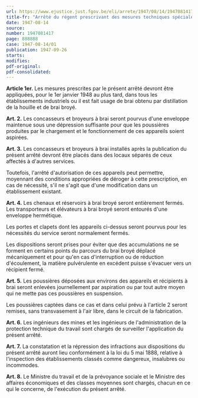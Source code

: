 ```yaml
---
url: https://www.ejustice.just.fgov.be/eli/arrete/1947/08/14/1947081417/justel
title-fr: "Arrêté du régent prescrivant des mesures techniques spéciales applicables dans les établissements ou il est fait usage de brai broyé."
date: 1947-08-14
source:
number: 1947081417
page: 888888
case: 1947-08-14/01
publication: 1947-09-26
starts:
modifies:
pdf-original:
pdf-consolidated:
---
```


**Article 1er.** Les mesures prescrites par le présent arrêté devront être appliquées, pour le 1er janvier 1948 au plus tard, dans tous les établissements industriels ou il est fait usage de brai obtenu par distillation de la houille et de brai broyé.

**Art. 2.** Les concasseurs et broyeurs à brai seront pourvus d'une enveloppe maintenue sous une dépression suffisante pour que les poussières produites par le chargement et le fonctionnement de ces appareils soient aspirées.

**Art. 3.** Les concasseurs et broyeurs à brai installés après la publication du présent arrêté devront être placés dans des locaux séparés de ceux affectés à d'autres services.

Toutefois, l'arrêté d'autorisation de ces appareils peut permettre, moyennant des conditions appropriées de déroger à cette prescription, en cas de nécessité, s'il ne s'agit que d'une modification dans un établissement existant.

**Art. 4.** Les chenaux et réservoirs à brai broyé seront entièrement fermés. Les transporteurs et élévateurs à brai broyé seront entourés d'une enveloppe hermétique.

Les portes et clapets dont les appareils ci-dessus seront pourvus pour les nécessités du service seront normalement fermés.

Les dispositions seront prises pour éviter que des accumulations ne se forment en certains points du parcours du brai broyé déplacé mécaniquement et pour qu'en cas d'interruption ou de réduction d'écoulement, la matière pulvérulente en excédent puisse s'évacuer vers un récipient fermé.

**Art. 5.** Les poussières déposées aux environs des appareils et récipients à brai seront enlevées journellement par aspiration ou par tout autre moyen qui ne mette pas ces poussières en suspension.

Les poussières captées dans ce cas et dans celui prévu à l'article 2 seront remises, sans transvasement à l'air libre, dans le circuit de la fabrication.

**Art. 6.** Les ingénieurs des mines et les ingénieurs de l'administration de la protection technique du travail sont chargés de surveiller l'application du présent arrêté.

**Art. 7.** La constatation et la répression des infractions aux dispositions du présent arrêté auront lieu conformément à la loi du 5 mai 1888, relative à l'inspection des établissements classés comme dangereux, insalubres ou incommodes.

**Art. 8.** Le Ministre du travail et de la prévoyance sociale et le Ministre des affaires économiques et des classes moyennes sont chargés, chacun en ce qui le concerne, de l'exécution du présent arrêté.
